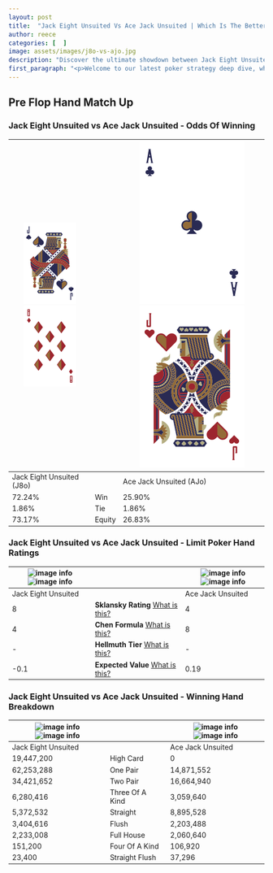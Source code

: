 ```yaml
---
layout: post
title:  "Jack Eight Unsuited Vs Ace Jack Unsuited | Which Is The Better Hand In Poker? A Complete Guide"
author: reece
categories: [  ]
image: assets/images/j8o-vs-ajo.jpg
description: "Discover the ultimate showdown between Jack Eight Unsuited and Ace Jack Unsuited in poker! Uncover the odds, strategies, and scenarios where one hand triumphs over the other. Get ready to up your poker game with this thrilling analysis."
first_paragraph: "<p>Welcome to our latest poker strategy deep dive, where we're pitting two distinct hands against each other in a high-stakes showdown: Jack Eight Unsuited vs Ace Jack Unsuited.</p><p>In the dynamic world of poker, every decision counts, and knowing which hand holds the upper hand is key to your success at the table.</p><p>In this article, we'll dissect these two hands, explore the scenarios where one dominates the other, and equip you with the knowledge to make strategic choices that can tip the odds in your favor.</p><p>Get ready to unravel the intriguing dynamics of these poker hands and elevate your game to new heights.</p>"
---
```




[comment]: # (sp0)

## Pre Flop Hand Match Up

<div class="table hand-ratings" markdown="1"> 



### Jack Eight Unsuited vs Ace Jack Unsuited - Odds Of Winning


    
| ![image info](assets/images/hand1/j.png) ![image info](assets/images/hand1/8o.png) |  | ![image info](assets/images/hand2/a.png) ![image info](assets/images/hand2/jo.png) |
| -------- | -------- | -------- |
| Jack Eight Unsuited (J8o) |  | Ace Jack Unsuited (AJo) |
| 72.24% | Win | 25.90% |
| 1.86% | Tie | 1.86% |
| 73.17% | Equity | 26.83% |




[comment]: # (sp1)



### Jack Eight Unsuited vs Ace Jack Unsuited - Limit Poker Hand Ratings


    
| ![image info](https://www.riverpairs.com/assets/images/hand1/j.png) ![image info](https://www.riverpairs.com/assets/images/hand1/8o.png) |  | ![image info](https://www.riverpairs.com/assets/images/hand2/a.png) ![image info](https://www.riverpairs.com/assets/images/hand2/jo.png) |
| -------- | -------- | -------- |
| Jack Eight Unsuited |  | Ace Jack Unsuited |
| 8 | **Sklansky Rating** [What is this?](/sklansky-rating-explained) | 4 |
| 4 | **Chen Formula** [What is this?](/chen-formula-explained) | 8 |
| - | **Hellmuth Tier** [What is this?](/Hellmuth-tier-explained) | - |
| -0.1 | **Expected Value** [What is this?](/expected-value-explained) | 0.19 |




[comment]: # (sp2)



### Jack Eight Unsuited vs Ace Jack Unsuited - Winning Hand Breakdown


    
| ![image info](https://www.riverpairs.com/assets/images/hand1/j.png) ![image info](https://www.riverpairs.com/assets/images/hand1/8o.png) |  | ![image info](https://www.riverpairs.com/assets/images/hand2/a.png) ![image info](https://www.riverpairs.com/assets/images/hand2/jo.png) |
| -------- | -------- | -------- |
| Jack Eight Unsuited |  | Ace Jack Unsuited |
| 19,447,200 | High Card | 0 |
| 62,253,288 | One Pair | 14,871,552 |
| 34,421,652 | Two Pair | 16,664,940 |
| 6,280,416 | Three Of A Kind | 3,059,640 |
| 5,372,532 | Straight | 8,895,528 |
| 3,404,616 | Flush | 2,203,488 |
| 2,233,008 | Full House | 2,060,640 |
| 151,200 | Four Of A Kind | 106,920 |
| 23,400 | Straight Flush | 37,296 |




[comment]: # (sp3)



</div>

[comment]: # (sp4)



[comment]: # (sp5)

